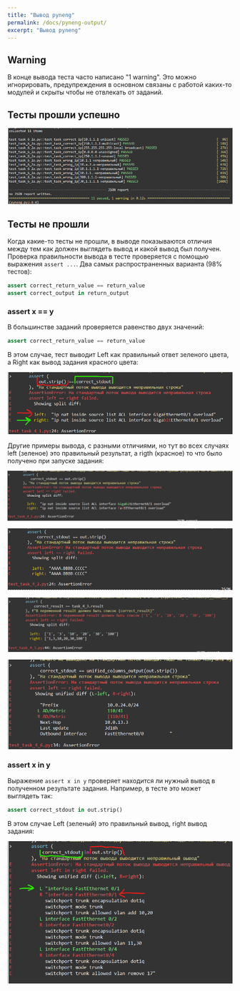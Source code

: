```yaml
---
title: "Вывод pyneng"
permalink: /docs/pyneng-output/
excerpt: "Вывод pyneng"
---
```


## Warning

В конце вывода теста часто написано "1 warning". Это можно игнорировать, предупреждения в основном связаны с работой
каких-то модулей и скрыты чтобы не отвлекать от заданий.


## Тесты прошли успешно

![passed](https://raw.githubusercontent.com/pyneng/pyneng.github.io/master/assets/images/ptest_output_5.png)

## Тесты не прошли

Когда какие-то тесты не прошли, в выводе показываются отличия между тем как должен выглядеть вывод и какой
вывод был получен.
Проверка правильности вывода в тесте проверяется с помощью выражения `assert ...`. Два самых распространенных варианта (98% тестов):

```python
assert correct_return_value == return_value
assert correct_output in return_output
```

### assert x == y

В большинстве заданий проверяется равенство двух значений:

```python
assert correct_return_value == return_value
```

В этом случае, тест выводит Left как правильный ответ зеленого цвета, а Right как вывод задания красного цвета:

![passed](https://raw.githubusercontent.com/pyneng/pyneng.github.io/master/assets/images/ptest_output_2.png)

Другие примеры вывода, с разными отличиями, но тут во всех случаях left (зеленое) это правильный результат,
а rigth (красное) то что было получено при запуске задания:

![passed](https://raw.githubusercontent.com/pyneng/pyneng.github.io/master/assets/images/pyneng_output_1.png)

![passed](https://raw.githubusercontent.com/pyneng/pyneng.github.io/master/assets/images/pyneng_output_3.png)

![passed](https://raw.githubusercontent.com/pyneng/pyneng.github.io/master/assets/images/pyneng_output_2.png)

![passed](https://raw.githubusercontent.com/pyneng/pyneng.github.io/master/assets/images/pyneng_output_4.png)


### assert x in y

Выражение `assert x in y` проверяет находится ли нужный вывод в полученном результате задания.
Например, в тесте это может выглядеть так:

```python
assert correct_stdout in out.strip()
```

В этом случае Left (зеленый) это правильный вывод, right вывод задания:

![passed](https://raw.githubusercontent.com/pyneng/pyneng.github.io/master/assets/images/ptest_output_1.png)

